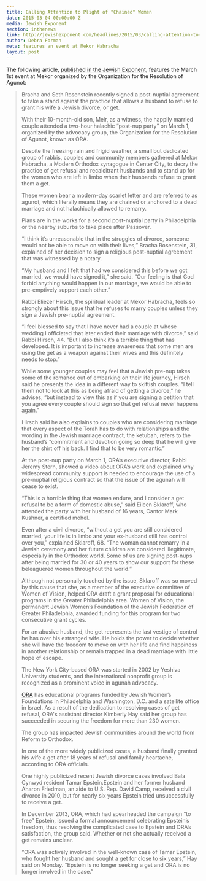 ```yaml
---
title: Calling Attention to Plight of "Chained" Women
date: 2015-03-04 00:00:00 Z
media: Jewish Exponent
section: inthenews
link: http://jewishexponent.com/headlines/2015/03/calling-attention-to-plight-of-chained-women
author: Debra Forman
meta: features an event at Mekor Habracha
layout: post
---
```


The following article, [published in the Jewish Exponent](http://jewishexponent.com/headlines/2015/03/calling-attention-to-plight-of-chained-women), features the March 1st event at Mekor organized by the Organization for the Resolution of Agunot:

>Bracha and Seth Rosenstein recently signed a post-nuptial agreement to take a stand against the practice that allows a husband to refuse to grant his wife a Jewish divorce, or get. 
> 
>With their 10-month-old son, Meir, as a witness, the happily married couple attended a two-hour halachic “post-nup party” on March 1, organized by the advocacy group, the Organization for the Resolution of Agunot, known as ORA. 
>
>Despite the freezing rain and frigid weather, a small but dedicated group of rabbis, couples and community members gathered at Mekor Habracha, a Modern Orthodox synagogue in Center City, to decry the practice of get refusal and recalcitrant husbands and to stand up for the women who are left in limbo when their husbands refuse to grant them a get. 
>
>These women bear a modern-day scarlet letter and are referred to as agunot, which literally means they are chained or anchored to a dead marriage and not halachically allowed to remarry.
>
>Plans are in the works for a second post-nuptial party in Philadelphia or the nearby suburbs to take place after Passover.
>
>“I think it’s unreasonable that in the struggles of divorce, someone would not be able to move on with their lives,” Bracha Rosenstein, 31, explained of her decision to sign a religious post-nuptial agreement that was witnessed by a notary. 
>
>“My husband and I felt that had we considered this before we got married, we would have signed it,” she said. “Our feeling is that God forbid anything would happen in our marriage, we would be able to pre-emptively support each other.”
>
>Rabbi Eliezer Hirsch, the spiritual leader at Mekor Habracha, feels so strongly about this issue that he refuses to marry couples unless they sign a Jewish pre-nuptial agreement. 
>
>“I feel blessed to say that I have never had a couple at whose wedding I officiated that later ended their marriage with divorce,” said Rabbi Hirsch, 44. “But I also think it’s a terrible thing that has developed. It is important to increase awareness that some men are using the get as a weapon against their wives and this definitely needs to stop.”
>
>While some younger couples may feel that a Jewish pre-nup takes some of the romance out of embarking on their life journey, Hirsch said he presents the idea in a different way to skittish couples. “I tell them not to look at this as being afraid of getting a divorce,” he advises, “but instead to view this as if you are signing a petition that you agree every couple should sign so that get refusal never happens again.”
>
>Hirsch said he also explains to couples who are considering marriage that every aspect of the Torah has to do with relationships and the wording in the Jewish marriage contract, the ketubah, refers to the husband’s “commitment and devotion going so deep that he will give her the shirt off his back. I find that to be very romantic.”
>
>At the post-nup party on March 1, ORA’s executive director, Rabbi Jeremy Stern, showed a video about ORA’s work and explained why widespread community support is needed to encourage the use of a pre-nuptial religious contract so that the issue of the agunah will cease to exist. 
>
>“This is a horrible thing that women endure, and I consider a get refusal to be a form of domestic abuse,” said Eileen Sklaroff, who attended the party with her husband of 16 years, Cantor Mark Kushner, a certified mohel. 
>
>Even after a civil divorce, “without a get you are still considered married, your life is in limbo and your ex-husband still has control over you,” explained Sklaroff, 68. “The woman cannot remarry in a Jewish ceremony and her future children are considered illegitimate, especially in the Orthodox world. Some of us are signing post-nups after being married for 30 or 40 years to show our support for these beleaguered women  throughout the world.”
>
>Although not personally touched by the issue, Sklaroff was so moved by this cause that she, as a member of the executive committee of Women of Vision, helped ORA draft a grant proposal for educational programs in the Greater Philadelphia area. Women of Vision, the permanent Jewish Women’s Foundation of the Jewish Federation of Greater Philadelphia, awarded funding for this program for two consecutive grant cycles.
>
>For an abusive husband, the get represents the last vestige of control he has over his estranged wife. He holds the power to decide whether she will have the freedom to move on with her life and find happiness in another relationship or remain trapped in a dead marriage with little hope of escape.
>
>The New York City-based ORA was started in 2002 by Yeshiva University students, and the international nonprofit group is recognized as a prominent voice in agunah advocacy.
>
>[ORA](getora.org) has educational programs funded by Jewish Women’s Foundations in Philadelphia and Washington, D.C. and a satellite office in Israel. As a result of the dedication to resolving cases of get refusal, ORA's assistant director Kimberly Hay said her group has succeeded in securing the freedom for more than 230 women.
>
>The group has impacted Jewish communities around the world from Reform to Orthodox. 
>
>In one of the more widely publicized cases, a husband finally granted his wife a get after 18 years of refusal and family heartache, according to ORA officials. 
>
>One highly publicized recent Jewish divorce cases involved Bala Cynwyd resident Tamar Epstein.Epstein and her former husband Aharon Friedman, an aide to U.S. Rep. David Camp, received a civil divorce in 2010, but for nearly six years Epstein tried unsuccessfully to receive a get.
>
>In December 2013, ORA, which had spearheaded the campaign “to free” Epstein, issued a formal announcement celebrating Epstein’s freedom, thus resolving the complicated case to Epstein and ORA’s satisfaction, the group said. Whether or not she actually received a get remains unclear.
>
>“ORA was actively involved in the well-known case of Tamar Epstein, who fought her husband and sought a get for close to six years,” Hay said on Monday. “Epstein is no longer seeking a get and ORA is no longer involved in the case.”